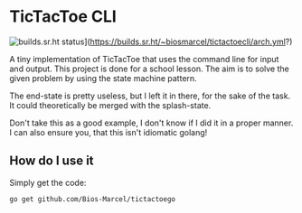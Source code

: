 # TicTacToe CLI

![builds.sr.ht status](https://builds.sr.ht/~biosmarcel/tictactoecli/arch.yml.svg)](https://builds.sr.ht/~biosmarcel/tictactoecli/arch.yml?)

A tiny implementation of TicTacToe that uses the command line for input and
output. This project is done for a school lesson. The aim is to solve
the given problem by using the state machine pattern.


The end-state is pretty useless, but I left it in there, for the sake of
the task. It could theoretically be merged with the splash-state.

Don't take this as a good example, I don't know if I did it in a proper
manner. I can also ensure you, that this isn't idiomatic golang!

## How do I use it

Simply get the code:

```shell
go get github.com/Bios-Marcel/tictactoego
```
